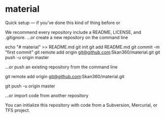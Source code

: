# material
Quick setup — if you’ve done this kind of thing before
or

We recommend every repository include a README, LICENSE, and .gitignore.
…or create a new repository on the command line

echo "# material" >> README.md
git init
git add README.md
git commit -m "first commit"
git remote add origin git@github.com:Skan360/material.git
git push -u origin master

…or push an existing repository from the command line

git remote add origin git@github.com:Skan360/material.git

git push -u origin master

…or import code from another repository

You can initialize this repository with code from a Subversion, Mercurial, or TFS project.
